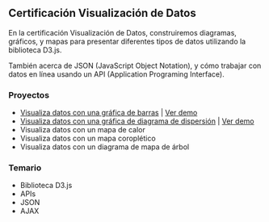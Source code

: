 ## Certificación Visualización de Datos

En la certificación Visualización de Datos, construiremos diagramas, gráficos, y mapas para presentar diferentes tipos de datos utilizando la biblioteca D3.js.

También acerca de JSON (JavaScript Object Notation), y cómo trabajar con datos en línea usando un API (Application Programing Interface).

### Proyectos

- [Visualiza datos con una gráfica de barras](01/) | [Ver demo](https://visualizacion-de-datos-proyecto1.surge.sh/)
- [Visualiza datos con una gráfica de diagrama de dispersión](02/) | [Ver demo](visualizacion-de-datos-proyecto2.surge.sh)
- Visualiza datos con un mapa de calor
- Visualiza datos con un mapa coroplético
- Visualiza datos con un diagrama de mapa de árbol

### Temario

- Biblioteca D3.js
- APIs
- JSON
- AJAX
